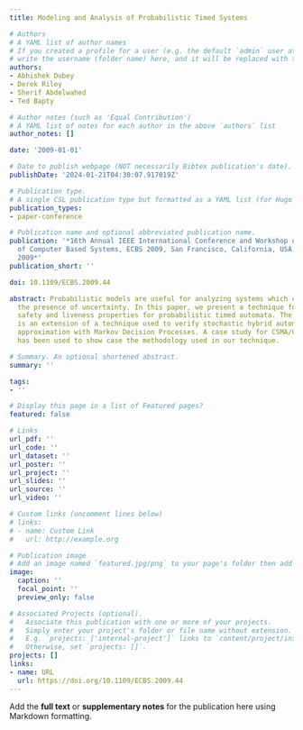 ```yaml
---
title: Modeling and Analysis of Probabilistic Timed Systems

# Authors
# A YAML list of author names
# If you created a profile for a user (e.g. the default `admin` user at `content/authors/admin/`), 
# write the username (folder name) here, and it will be replaced with their full name and linked to their profile.
authors:
- Abhishek Dubey
- Derek Riley
- Sherif Abdelwahed
- Ted Bapty

# Author notes (such as 'Equal Contribution')
# A YAML list of notes for each author in the above `authors` list
author_notes: []

date: '2009-01-01'

# Date to publish webpage (NOT necessarily Bibtex publication's date).
publishDate: '2024-01-21T04:30:07.917019Z'

# Publication type.
# A single CSL publication type but formatted as a YAML list (for Hugo requirements).
publication_types:
- paper-conference

# Publication name and optional abbreviated publication name.
publication: '*16th Annual IEEE International Conference and Workshop on the Engineering
  of Computer Based Systems, ECBS 2009, San Francisco, California, USA, 14-16 April
  2009*'
publication_short: ''

doi: 10.1109/ECBS.2009.44

abstract: Probabilistic models are useful for analyzing systems which operate under
  the presence of uncertainty. In this paper, we present a technique for verifying
  safety and liveness properties for probabilistic timed automata. The proposed technique
  is an extension of a technique used to verify stochastic hybrid automata using an
  approximation with Markov Decision Processes. A case study for CSMA/CD protocol
  has been used to show case the methodology used in our technique.

# Summary. An optional shortened abstract.
summary: ''

tags:
- ''

# Display this page in a list of Featured pages?
featured: false

# Links
url_pdf: ''
url_code: ''
url_dataset: ''
url_poster: ''
url_project: ''
url_slides: ''
url_source: ''
url_video: ''

# Custom links (uncomment lines below)
# links:
# - name: Custom Link
#   url: http://example.org

# Publication image
# Add an image named `featured.jpg/png` to your page's folder then add a caption below.
image:
  caption: ''
  focal_point: ''
  preview_only: false

# Associated Projects (optional).
#   Associate this publication with one or more of your projects.
#   Simply enter your project's folder or file name without extension.
#   E.g. `projects: ['internal-project']` links to `content/project/internal-project/index.md`.
#   Otherwise, set `projects: []`.
projects: []
links:
- name: URL
  url: https://doi.org/10.1109/ECBS.2009.44
---
```


Add the **full text** or **supplementary notes** for the publication here using Markdown formatting.
